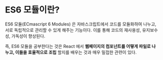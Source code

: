 ES6 모듈이란?
=== 
ES6 모듈(ECmascript 6 Modules) 은 자바스크립트에서 코드를 모듈화하여 나누고, 서로 독립적으로 관리할 수 있게 해주는 기능이다. 이를 통해 코드의 재사용성, 유지보수성, 가독성이 향상된다. 

즉, ES6 모듈을 공부한다는 것은 React 에서 **웹페이지의 컴포넌트를 어떻게 파일로 나누고, 이들을 효율적으로 조립** 할지를 배우는 것과 매우 밀접한 관련이 있다.


